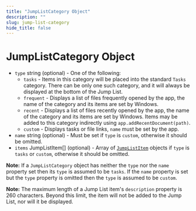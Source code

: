 ```yaml
---
title: "JumpListCategory Object"
description: ""
slug: jump-list-category
hide_title: false
---
```


# JumpListCategory Object

* `type` string (optional) - One of the following:
  * `tasks` - Items in this category will be placed into the standard `Tasks`
    category. There can be only one such category, and it will always be
    displayed at the bottom of the Jump List.
  * `frequent` - Displays a list of files frequently opened by the app, the
    name of the category and its items are set by Windows.
  * `recent` - Displays a list of files recently opened by the app, the name
    of the category and its items are set by Windows. Items may be added to
    this category indirectly using `app.addRecentDocument(path)`.
  * `custom` - Displays tasks or file links, `name` must be set by the app.
* `name` string (optional) - Must be set if `type` is `custom`, otherwise it should be
  omitted.
* `items` JumpListItem[] (optional) - Array of [`JumpListItem`](jump-list-item.md) objects if `type` is `tasks` or
  `custom`, otherwise it should be omitted.

**Note:** If a `JumpListCategory` object has neither the `type` nor the `name`
property set then its `type` is assumed to be `tasks`. If the `name` property
is set but the `type` property is omitted then the `type` is assumed to be
`custom`.

**Note:** The maximum length of a Jump List item's `description` property is
260 characters. Beyond this limit, the item will not be added to the Jump
List, nor will it be displayed.
